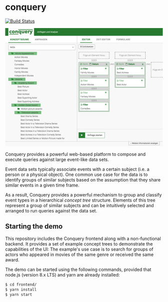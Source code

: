 

# conquery 
<a href="https://travis-ci.com/bakdata/conquery"><img src="https://travis-ci.com/bakdata/conquery.svg?token=V3UsbJRMTByqnvaHyKGT&branch=master" alt="Build Status"></a>

![conquery Screenshot](images/screenshot.png)

Conquery provides a powerful web-based platform to compose and execute queries against large event-like data sets.

Event data sets typically associate events with a certain subject (i.e. a person or a physical object). One common use case for the data is to identify groups of similar subjects based on the assumption that they share similar events in a given time frame.

As a result, Conquery provides a powerful mechanism to group and classify event types in a hierarchical *concept tree* structure. Elements of this tree represent a group of similar subjects and can be intuitively selected and arranged to run queries against the data set.

## Starting the demo

This repository includes the Conquery frontend along with a non-functional backend. It provides a set of example concept trees to demonstrate the capabilities of the UI: The example's use case is to search for groups of actors who appeared in movies of the same genre or received the same award.

The demo can be started using the following commands, provided that node.js (version 8.x LTS) and yarn are already installed:

```
$ cd frontend/
$ yarn install
$ yarn start
```
